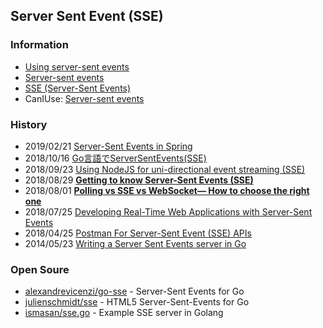 ## Server Sent Event (SSE)

### Information
- [Using server-sent events](https://developer.mozilla.org/en-US/docs/Web/API/Server-sent_events/Using_server-sent_events)
- [Server-sent events](https://developer.mozilla.org/ko/docs/Web/API/Server-sent_events)
- [SSE (Server-Sent Events)](https://ktor.io/samples/other/sse.html)
- CanIUse: [Server-sent events](https://caniuse.com/#feat=eventsource)


### History
- 2019/02/21 [Server-Sent Events in Spring](https://www.baeldung.com/spring-server-sent-events)
- 2018/10/16 [Go言語でServerSentEvents(SSE)](https://qiita.com/taqm/items/e132a1aa55690a22b655)
- 2018/09/23 [Using NodeJS for uni-directional event streaming (SSE)](https://medium.com/@moinism/using-nodejs-for-uni-directional-event-streaming-sse-c80538e6e82e)
- 2018/08/29 [**Getting to know Server-Sent Events (SSE)**](https://www.scaledrone.com/blog/getting-to-know-server-sent-events-sse/)
- 2018/08/01 [**Polling vs SSE vs WebSocket— How to choose the right one**](https://codeburst.io/polling-vs-sse-vs-websocket-how-to-choose-the-right-one-1859e4e13bd9)
- 2018/07/25 [Developing Real-Time Web Applications with Server-Sent Events](https://auth0.com/blog/developing-real-time-web-applications-with-server-sent-events/)
- 2018/04/25 [Postman For Server-Sent Event (SSE) APIs](https://streamdata.io/blog/postman-for-server-sent-event-sse-apis/)
- 2014/05/23 [Writing a Server Sent Events server in Go](https://thoughtbot.com/blog/writing-a-server-sent-events-server-in-go)


### Open Soure
- [alexandrevicenzi/go-sse](https://github.com/alexandrevicenzi/go-sse) - Server-Sent Events for Go
- [julienschmidt/sse](https://github.com/julienschmidt/sse) - HTML5 Server-Sent-Events for Go 
- [ismasan/sse.go](https://gist.github.com/ismasan/3fb75381cd2deb6bfa9c) - Example SSE server in Golang
